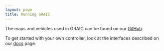 ```yaml
---
layout: page
title: Running GRAIC
---
```

The maps and vehicles used in GRAIC can be found on our [GitHub](https://github.com/PoPGRI/Race).

To get started with your own controller, look at the interfaces described on our [docs](https://popgri.github.io/Race/docs/) page.
